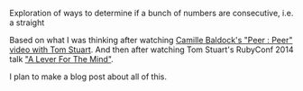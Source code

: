 Exploration of ways to determine if a bunch of numbers are consecutive, i.e. a straight

Based on what I was thinking after watching [Camille Baldock's "Peer : Peer" video with Tom Stuart](http://peertopeer.io/videos/2-camille-baldock/). And then after watching Tom Stuart's RubyConf 2014 talk ["A Lever For The Mind"](https://www.youtube.com/watch?v=tJkoHFjoMuk).

I plan to make a blog post about all of this.
